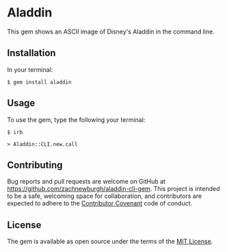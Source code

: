 # Aladdin

This gem shows an ASCII image of Disney's Aladdin in the command line.

## Installation

In your terminal:

```
$ gem install aladdin
```

## Usage

To use the gem, type the following your terminal:

```
$ irb

> Aladdin::CLI.new.call

```

## Contributing

Bug reports and pull requests are welcome on GitHub at https://github.com/zachnewburgh/aladdin-cli-gem. This project is intended to be a safe, welcoming space for collaboration, and contributors are expected to adhere to the [Contributor Covenant](http://contributor-covenant.org) code of conduct.

## License

The gem is available as open source under the terms of the [MIT License](http://opensource.org/licenses/MIT).

